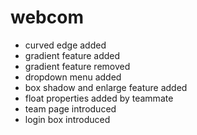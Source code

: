 # webcom
 - curved edge added
 - gradient feature added
 - gradient feature removed
 - dropdown menu added
 - box shadow and enlarge feature added
 - float properties added by teammate
 - team page introduced
 - login box introduced
